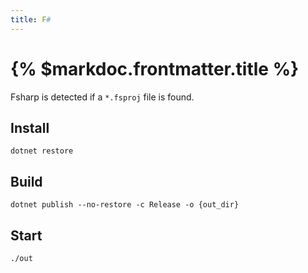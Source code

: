 ```yaml
---
title: F#
---
```


# {% $markdoc.frontmatter.title %}

Fsharp is detected if a `*.fsproj` file is found.

## Install

```
dotnet restore
```

## Build

```
dotnet publish --no-restore -c Release -o {out_dir}
```

## Start

```
./out
```
